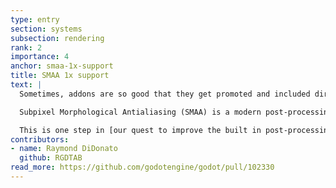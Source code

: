 ```yaml
---
type: entry
section: systems
subsection: rendering
rank: 2
importance: 4
anchor: smaa-1x-support
title: SMAA 1x support
text: |
  Sometimes, addons are so good that they get promoted and included directly in the engine. This just happened to the [Godot-SMAA](https://github.com/RGDTAB/Godot-SMAA) addon.

  Subpixel Morphological Antialiasing (SMAA) is a modern post-processing-based anti-aliasing solution, to get rid of those pesky jaggies. It provides sharper AA than FXAA at the tradeoff of being more resource intensive.

  This is one step in [our quest to improve the built in post-processing effects in Godot](/priorities/#significantly-improve-post-processing-effects)!
contributors:
- name: Raymond DiDonato
  github: RGDTAB
read_more: https://github.com/godotengine/godot/pull/102330
---
```

